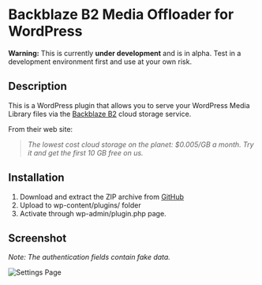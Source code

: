 # Backblaze B2 Media Offloader for WordPress

**Warning:** This is currently **under development** and is in alpha. Test in a development environment first and use at your own risk.

## Description

This is a WordPress plugin that allows you to serve your WordPress Media Library files via the [Backblaze B2](https://www.backblaze.com/b2/cloud-storage.html) cloud storage service.

From their web site:

> *The lowest cost cloud storage on the planet: $0.005/GB a month. Try it and get the first 10 GB free on us.*

## Installation

1. Download and extract the ZIP archive from [GitHub](https://github.com/dmhendricks/backblaze-media-offloader)
2. Upload to wp-content/plugins/ folder
3. Activate through wp-admin/plugin.php page.

## Screenshot

*Note: The authentication fields contain fake data.*

![Settings Page](https://raw.githubusercontent.com/dmhendricks/wp-backblaze-image-offloader/master/assets/screenshot-1.png "Settings Page")

